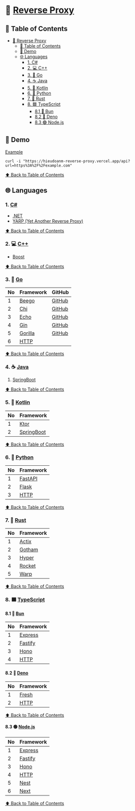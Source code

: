 # 🔀 [Reverse Proxy](https://hieudoanm-reverse-proxy.vercel.app)

## 📑 Table of Contents

- [🔀 Reverse Proxy](#-reverse-proxy)
  - [📑 Table of Contents](#-table-of-contents)
  - [🚀 Demo](#-demo)
  - [🌐 Languages](#-languages)
    - [1. C#](#1-c)
    - [2. 💻 C++](#2--c)
    - [3. 🐹 Go](#3--go)
    - [4. ☕ Java](#4--java)
    - [5. 🧵 Kotlin](#5--kotlin)
    - [6. 🐍 Python](#6--python)
    - [7. 🦀 Rust](#7--rust)
    - [8. 🟦 TypeScript](#8--typescript)
      - [8.1 🥟 Bun](#81--bun)
      - [8.2 🦕 Deno](#82--deno)
      - [8.3 🟢 Node.js](#83--nodejs)

## 🚀 Demo

[Example](https://hieudoanm-reverse-proxy.vercel.app/api?url=https%3A%2F%2Fexample.com)

```shell
curl -i "https://hieudoanm-reverse-proxy.vercel.app/api?url=https%3A%2F%2Fexample.com"
```

[⬆️ Back to Table of Contents](#-table-of-contents)

## 🌐 Languages

### 1. [C#](https://dotnet.microsoft.com/en-us/languages/csharp)

- [.NET](https://dotnet.microsoft.com/en-us/)
- [YARP (Yet Another Reverse Proxy)](https://dotnet.github.io/yarp/)

[⬆️ Back to Table of Contents](#-table-of-contents)

### 2. 💻 [C++](https://cplusplus.com/)

- [Boost](https://www.boost.org/doc/libs/release/doc/html/boost_asio.html)

[⬆️ Back to Table of Contents](#-table-of-contents)

### 3. 🐹 [Go](https://go.dev/)

| No  | Framework                                  | GitHub                                     |
| --- | ------------------------------------------ | ------------------------------------------ |
| 1   | [Beego](https://beego.vip/)                | [GitHub](https://github.com/beego/beego)   |
| 2   | [Chi](https://go-chi.io/)                  | [GitHub](https://github.com/go-chi/chi)    |
| 3   | [Echo](https://echo.labstack.com/)         | [GitHub](https://github.com/labstack/echo) |
| 4   | [Gin](https://gin-gonic.com/)              | [GitHub](https://github.com/gin-gonic/gin) |
| 5   | [Gorilla](https://www.gorillatoolkit.org/) | [GitHub](https://github.com/gorilla/mux)   |
| 6   | [HTTP](https://pkg.go.dev/net/http)        |                                            |

[⬆️ Back to Table of Contents](#-table-of-contents)

### 4. ☕ [Java](https://www.java.com/en/)

1. [SpringBoot](https://spring.io/projects/spring-boot)

[⬆️ Back to Table of Contents](#-table-of-contents)

### 5. 🧵 [Kotlin](https://kotlinlang.org/)

| No  | Framework                                            |
| --- | ---------------------------------------------------- |
| 1   | [Ktor](https://ktor.io/)                             |
| 2   | [SpringBoot](https://spring.io/projects/spring-boot) |

[⬆️ Back to Table of Contents](#-table-of-contents)

### 6. 🐍 [Python](https://www.python.org/)

| No  | Framework                                                  |
| --- | ---------------------------------------------------------- |
| 1   | [FastAPI](https://fastapi.tiangolo.com/)                   |
| 2   | [Flask](https://flask.palletsprojects.com/)                |
| 3   | [HTTP](https://docs.python.org/3/library/http.server.html) |

[⬆️ Back to Table of Contents](#-table-of-contents)

### 7. 🦀 [Rust](https://www.rust-lang.org/)

| No  | Framework                                   |
| --- | ------------------------------------------- |
| 1   | [Actix](https://actix.rs/)                  |
| 2   | [Gotham](https://gotham.rs/)                |
| 3   | [Hyper](https://hyper.rs/)                  |
| 4   | [Rocket](https://rocket.rs/)                |
| 5   | [Warp](https://github.com/seanmonstar/warp) |

[⬆️ Back to Table of Contents](#-table-of-contents)

### 8. 🟦 [TypeScript](https://www.typescriptlang.org/)

#### 8.1 🥟 [Bun](https://bun.sh/)

| No  | Framework                            |
| --- | ------------------------------------ |
| 1   | [Express](https://expressjs.com/)    |
| 2   | [Fastify](https://www.fastify.io/)   |
| 3   | [Hono](https://hono.dev/)            |
| 4   | [HTTP](https://bun.sh/docs/api/http) |

#### 8.2 🦕 [Deno](https://deno.com)

| No  | Framework                          |
| --- | ---------------------------------- |
| 1   | [Fresh](https://fresh.deno.dev/)   |
| 2   | [HTTP](https://deno.land/std/http) |

[⬆️ Back to Table of Contents](#-table-of-contents)

#### 8.3 🟢 [Node.js](https://nodejs.org/en)

| No  | Framework                                |
| --- | ---------------------------------------- |
| 1   | [Express](https://expressjs.com)         |
| 2   | [Fastify](https://www.fastify.io)        |
| 3   | [Hono](https://hono.dev)                 |
| 4   | [HTTP](https://nodejs.org/api/http.html) |
| 5   | [Nest](https://nestjs.com)               |
| 6   | [Next](https://nextjs.org)               |

[⬆️ Back to Table of Contents](#-table-of-contents)
